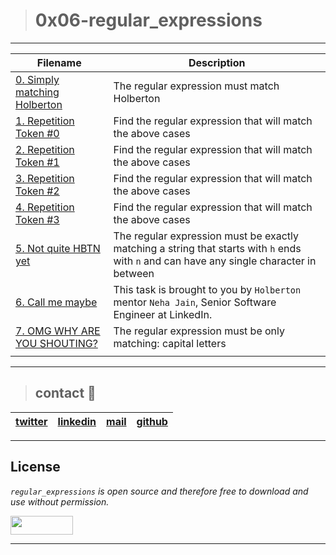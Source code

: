 > # 0x06-regular_expressions
---
| **Filename** | **Description** |
|---|---|
| [0. Simply matching Holberton](./0-simply_match_holberton.rb) | The regular expression must match Holberton  |
| [1. Repetition Token #0](./1-repetition_token_0.rb) | Find the regular expression that will match the above cases  |
| [2. Repetition Token #1](./2-repetition_token_1.rb) | Find the regular expression that will match the above cases  |
| [3. Repetition Token #2](./3-repetition_token_2.rb) | Find the regular expression that will match the above cases  |
| [4. Repetition Token #3](./4-repetition_token_3.rb) | Find the regular expression that will match the above cases  |
| [5. Not quite HBTN yet](./5-beginning_and_end.rb) | The regular expression must be exactly matching a string that starts with `h` ends with `n` and can have any single character in between  |
| [6. Call me maybe](./6-phone_number.rb) | This task is brought to you by `Holberton` mentor `Neha Jain`, Senior Software Engineer at LinkedIn.  |
| [7. OMG WHY ARE YOU SHOUTING?](./7-OMG_WHY_ARE_YOU_SHOUTING.rb) | The regular expression must be only matching: capital letters  |
|   |   |
---
> ## contact 💬

| [twitter](https://twitter.com/RICARDO1470) | [linkedin](https://www.linkedin.com/in/ricardo-alfonso-camayo/) | [mail](1466@holbertonschool.com) | [github](https://github.com/ricardo1470/README/blob/master/README.md) |
|---|---|---|---|

---

## License
*`regular_expressions` is open source and therefore free to download and use without permission.*

<a href="url"><img src="https://www.holbertonschool.com/holberton-logo.png" align="middle" width="100" height="30"></a>

---

